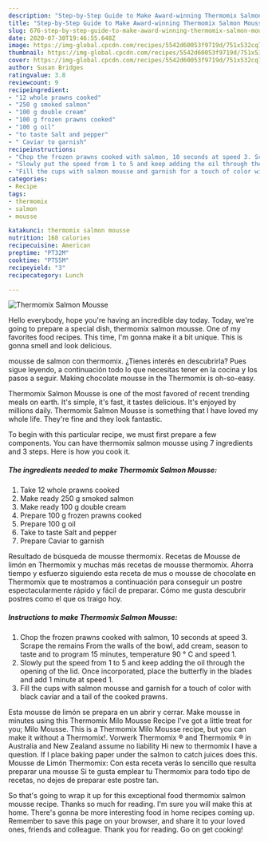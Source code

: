 ```yaml
---
description: "Step-by-Step Guide to Make Award-winning Thermomix Salmon Mousse"
title: "Step-by-Step Guide to Make Award-winning Thermomix Salmon Mousse"
slug: 676-step-by-step-guide-to-make-award-winning-thermomix-salmon-mousse
date: 2020-07-30T19:46:55.648Z
image: https://img-global.cpcdn.com/recipes/5542d60053f9719d/751x532cq70/thermomix-salmon-mousse-recipe-main-photo.jpg
thumbnail: https://img-global.cpcdn.com/recipes/5542d60053f9719d/751x532cq70/thermomix-salmon-mousse-recipe-main-photo.jpg
cover: https://img-global.cpcdn.com/recipes/5542d60053f9719d/751x532cq70/thermomix-salmon-mousse-recipe-main-photo.jpg
author: Susan Bridges
ratingvalue: 3.8
reviewcount: 9
recipeingredient:
- "12 whole prawns cooked"
- "250 g smoked salmon"
- "100 g double cream"
- "100 g frozen prawns cooked"
- "100 g oil"
- "to taste Salt and pepper"
- " Caviar to garnish"
recipeinstructions:
- "Chop the frozen prawns cooked with salmon, 10 seconds at speed 3. Scrape the remains From the walls of the bowl, add cream, season to taste and to program 15 minutes, temperature 90 ° C and speed 1."
- "Slowly put the speed from 1 to 5 and keep adding the oil through the opening of the lid. Once incorporated, place the butterfly in the blades and add 1 minute at speed 1."
- "Fill the cups with salmon mousse and garnish for a touch of color with black caviar and a tail of the cooked prawns."
categories:
- Recipe
tags:
- thermomix
- salmon
- mousse

katakunci: thermomix salmon mousse 
nutrition: 168 calories
recipecuisine: American
preptime: "PT32M"
cooktime: "PT55M"
recipeyield: "3"
recipecategory: Lunch

---
```



![Thermomix Salmon Mousse](https://img-global.cpcdn.com/recipes/5542d60053f9719d/751x532cq70/thermomix-salmon-mousse-recipe-main-photo.jpg)

Hello everybody, hope you're having an incredible day today. Today, we're going to prepare a special dish, thermomix salmon mousse. One of my favorites food recipes. This time, I'm gonna make it a bit unique. This is gonna smell and look delicious.

mousse de salmon con thermomix. ¿Tienes interés en descubrirla? Pues sigue leyendo, a continuación todo lo que necesitas tener en la cocina y los pasos a seguir. Making chocolate mousse in the Thermomix is oh-so-easy.

Thermomix Salmon Mousse is one of the most favored of recent trending meals on earth. It's simple, it's fast, it tastes delicious. It's enjoyed by millions daily. Thermomix Salmon Mousse is something that I have loved my whole life. They're fine and they look fantastic.


To begin with this particular recipe, we must first prepare a few components. You can have thermomix salmon mousse using 7 ingredients and 3 steps. Here is how you cook it.

<!--inarticleads1-->

##### The ingredients needed to make Thermomix Salmon Mousse:

1. Take 12 whole prawns cooked
1. Make ready 250 g smoked salmon
1. Make ready 100 g double cream
1. Prepare 100 g frozen prawns cooked
1. Prepare 100 g oil
1. Take to taste Salt and pepper
1. Prepare  Caviar to garnish


Resultado de búsqueda de mousse thermomix. Recetas de Mousse de limón en Thermomix y muchas más recetas de mousse thermomix. Ahorra tiempo y esfuerzo siguiendo esta receta de mus o mousse de chocolate en Thermomix que te mostramos a continuación para conseguir un postre espectacularmente rápido y fácil de preparar. Cómo me gusta descubrir postres como el que os traigo hoy. 

<!--inarticleads2-->

##### Instructions to make Thermomix Salmon Mousse:

1. Chop the frozen prawns cooked with salmon, 10 seconds at speed 3. Scrape the remains From the walls of the bowl, add cream, season to taste and to program 15 minutes, temperature 90 ° C and speed 1.
1. Slowly put the speed from 1 to 5 and keep adding the oil through the opening of the lid. Once incorporated, place the butterfly in the blades and add 1 minute at speed 1.
1. Fill the cups with salmon mousse and garnish for a touch of color with black caviar and a tail of the cooked prawns.


Esta mousse de limón se prepara en un abrir y cerrar. Make mousse in minutes using this Thermomix Milo Mousse Recipe I&#39;ve got a little treat for you; Milo Mousse. This is a Thermomix Milo Mousse recipe, but you can make it without a Thermomix!. Vorwerk Thermomix ® and Thermomix ® in Australia and New Zealand assume no liability Hi new to thermomix I have a question. If I place baking paper under the salmon to catch juices does this. Mousse de Limón Thermomix: Con esta receta verás lo sencillo que resulta preparar una mousse Si te gusta emplear tu Thermomix para todo tipo de recetas, no dejes de preparar este postre tan. 

So that's going to wrap it up for this exceptional food thermomix salmon mousse recipe. Thanks so much for reading. I'm sure you will make this at home. There's gonna be more interesting food in home recipes coming up. Remember to save this page on your browser, and share it to your loved ones, friends and colleague. Thank you for reading. Go on get cooking!

